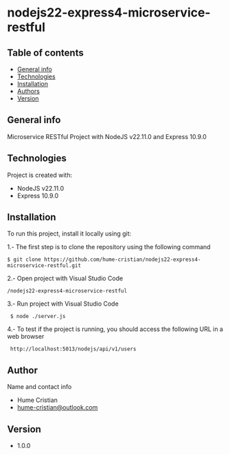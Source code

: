 # nodejs22-express4-microservice-restful

## Table of contents
* [General info](#general-info)
* [Technologies](#technologies)
* [Installation](#installation)
* [Authors](#authors)
* [Version](#version)

## General info
Microservice RESTful Project with NodeJS v22.11.0 and Express 10.9.0

## Technologies
Project is created with:
* NodeJS v22.11.0
* Express 10.9.0

## Installation
To run this project, install it locally using git:

1.- The first step is to clone the repository using the following command
```
$ git clone https://github.com/hume-cristian/nodejs22-express4-microservice-restful.git
```

2.- Open project with Visual Studio Code 
```
/nodejs22-express4-microservice-restful
```

3.- Run project with Visual Studio Code
```
 $ node ./server.js
```

4.- To test if the project is running, you should access the following URL in a web browser
```
 http://localhost:5013/nodejs/api/v1/users
```

## Author
Name and contact info
* Hume Cristian
* hume-cristian@outlook.com

## Version
* 1.0.0


